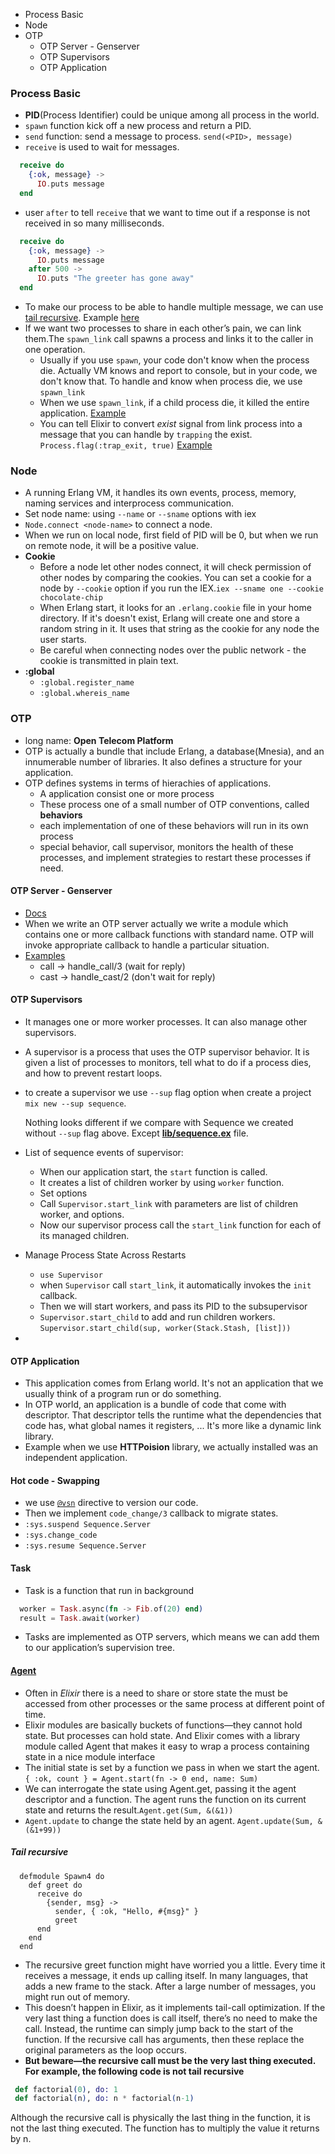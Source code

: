 * Process Basic
* Node
* OTP
  + OTP Server - Genserver
  + OTP Supervisors
  + OTP Application


### Process Basic
- **PID**(Process Identifier) could be unique among all process in the world.
- `spawn` function kick off a new process and return a PID.
- `send` function: send a message to process. `send(<PID>, message)`
- `receive` is used to wait for messages.
```Elixir
  receive do
    {:ok, message} ->
      IO.puts message
  end
```
- user `after` to tell `receive` that we want to time out if a response is not received in so many milliseconds.
```Elixir
  receive do
    {:ok, message} ->
      IO.puts message
    after 500 ->
      IO.puts "The greeter has gone away"
  end
```
- To make our process to be able to handle multiple message, we can use [tail recursive](#tail-recursive). Example [here](Examples/spawn/spawn4.exs)
- If we want two processes to share in each other’s pain, we can link them.The `spawn_link` call spawns a process and links it to the caller in one operation.
  + Usually if you use `spawn`, your code don't know when the process die. Actually VM knows and report to console, but in your code, we don't know that. To handle and know when process die, we use `spawn_link`
  + When we use `spawn_link`, if a child process die, it killed the entire application. [Example](Examples/spawn/link2.exs)
  + You can tell Elixir to convert _exist_ signal from link process into a message that you can handle by `trapping` the exist. `Process.flag(:trap_exit, true)` [Example](Examples/spawn/link3.exs)


### Node
- A running Erlang VM, it handles its own events, process, memory, naming services and interprocess communication.
- Set node name: using `--name` or `--sname` options with iex
- `Node.connect <node-name>` to connect a node.
- When we run on local node, first field of PID will be 0, but when we run on remote node, it will be a positive value.
- **Cookie**
  + Before a node let other nodes connect, it will check permission of other nodes by comparing the cookies. You can set a cookie for a node by `--cookie` option if you run the IEX.`iex --sname one --cookie chocolate-chip`
  + When Erlang start, it looks for an `.erlang.cookie` file in your home directory. If it's doesn't exist, Erlang will create one and store a random string in it. It uses that string as the cookie for any node the user starts.
  + Be careful when connecting nodes over the public network - the cookie is transmitted in plain text.
- **:global**
  + `:global.register_name`
  + `:global.whereis_name`

### OTP
- long name: __Open Telecom Platform__
- OTP is actually a bundle that include Erlang, a database(Mnesia), and an innumerable number of libraries. It also defines a structure for your application.
- OTP defines systems in terms of hierachies of applications.
  + A application consist one or more process
  + These process one of a small number of OTP conventions, called **behaviors**
  + each implementation of one of these behaviors will run in its own process
  + special behavior, call supervisor, monitors the health of these processes, and implement strategies to restart these processes if need.

#### OTP Server - Genserver
- [Docs](https://hexdocs.pm/elixir/GenServer.html)
- When we write an OTP server actually we write a module which contains one or more callback functions with standard name. OTP will invoke appropriate callback to handle a particular situation.
- [Examples](Examples/sequence)
  + call -> handle_call/3 (wait for reply)
  + cast -> handle_cast/2 (don't wait for reply)

#### OTP Supervisors
- It manages one or more worker processes. It can also manage other supervisors.
- A supervisor is a process that uses the OTP supervisor behavior. It is given a list of processes to monitors,  tell what to do if a process dies, and how to prevent restart loops.
- to create a supervisor we use `--sup` flag option when create a project `mix new --sup sequence`.

  Nothing looks different if we compare with Sequence we created without `--sup` flag above. Except [__lib/sequence.ex__](Examples/sequence2/lib/sequence2.ex) file.

- List of sequence events of supervisor:
  + When our application start, the `start` function is called.
  + It creates a list of children worker by using `worker` function.
  + Set options
  + Call `Supervisor.start_link` with parameters are list of children worker, and options.
  + Now our supervisor process call the `start_link` function for each of its managed children.
- Manage Process State Across Restarts
  + `use Supervisor`
  + when `Supervisor` call `start_link`, it automatically invokes the `init` callback.
  + Then we will start workers, and pass its PID to the subsupervisor
  + `Supervisor.start_child` to add and run children workers. `Supervisor.start_child(sup, worker(Stack.Stash, [list]))`
-
#### OTP Application
- This application comes from Erlang world. It's not an application that we usually think of a program run or do something.
- In OTP world, an application is a bundle of code that come with descriptor. That descriptor tells the runtime what the dependencies that code has, what global names it registers, ... It's more like a dynamic link library.
- Example when we use __HTTPoision__ library, we actually installed was an independent application.

#### Hot code - Swapping
- we use [`@vsn`](./directives.md#vsn) directive to version our code.
- Then we implement `code_change/3` callback to migrate states.
- `:sys.suspend Sequence.Server`
- `:sys.change_code`
- `:sys.resume Sequence.Server`

#### Task
- Task is a function that run in background
```Elixir
  worker = Task.async(fn -> Fib.of(20) end)
  result = Task.await(worker)
```
- Tasks are implemented as OTP servers, which means we can add them to our application’s supervision tree.

#### [Agent](https://hexdocs.pm/elixir/Agent.html#content)
- Often in _Elixir_ there is a need to share or store state the must be accessed from other processes or the same process at different point of time.
- Elixir modules are basically buckets of functions—they cannot hold state. But processes can hold state. And Elixir comes with a library module called Agent that makes it easy to wrap a process containing state in a nice module interface
- The initial state is set by a function we pass in when we start the agent.
`{ :ok, count } = Agent.start(fn -> 0 end, name: Sum)`
- We can interrogate the state using Agent.get, passing it the agent descriptor and a function. The agent runs the function on its current state and returns the result.`Agent.get(Sum, &(&1))`
- `Agent.update` to change the state held by an agent. `Agent.update(Sum, &(&1+99))`


##### Tail recursive
```
  defmodule Spawn4 do
    def greet do
      receive do
        {sender, msg} ->
          sender, { :ok, "Hello, #{msg}" }
          greet
      end
    end
  end
```
- The recursive greet function might have worried you a little. Every time it
receives a message, it ends up calling itself. In many languages, that adds a
new frame to the stack. After a large number of messages, you might run out
of memory.
- This doesn’t happen in Elixir, as it implements tail-call optimization. If the
very last thing a function does is call itself, there’s no need to make the call.
Instead, the runtime can simply jump back to the start of the function. If the
recursive call has arguments, then these replace the original parameters as
the loop occurs.
- **But beware—the recursive call must be the very last thing executed. For
example, the following code is not tail recursive**
```Elixir
 def factorial(0), do: 1
 def factorial(n), do: n * factorial(n-1)
```
Although the recursive call is physically the last thing in the function, it is
not the last thing executed. The function has to multiply the value it returns
by n.
